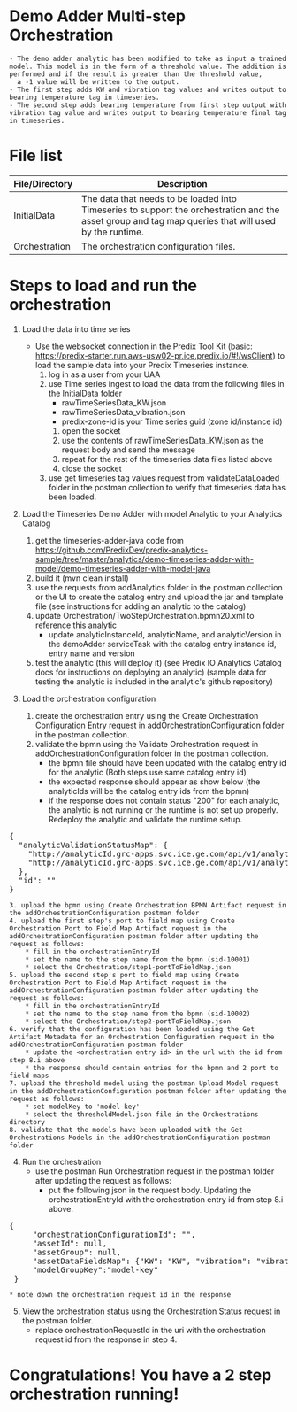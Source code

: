 # Demo Adder Multi-step Orchestration
    - The demo adder analytic has been modified to take as input a trained model. This model is in the form of a threshold value. The addition is performed and if the result is greater than the threshold value,
      a -1 value will be written to the output.
	- The first step adds KW and vibration tag values and writes output to bearing temperature tag in timeseries.
	- The second step adds bearing temperature from first step output with vibration tag value and writes output to bearing temperature final tag in timeseries.
	
# File list
| File/Directory | Description |
| -------------- | ----------- |
| InitialData | The data that needs to be loaded into Timeseries to support the orchestration and the asset group and tag map queries that will used by the runtime.|
| Orchestration | The orchestration configuration files. |

# Steps to load and run the orchestration

1. Load the data into time series
	- Use the websocket connection in the Predix Tool Kit (basic: https://predix-starter.run.aws-usw02-pr.ice.predix.io/#!/wsClient) to load the sample data into your Predix Timeseries instance.
		1. log in as a user from your UAA
		2. use Time series ingest to load the data from the following files in the InitialData folder
			- rawTimeSeriesData_KW.json
			- rawTimeSeriesData_vibration.json
			- predix-zone-id is your Time series guid (zone id/instance id)
			1. open the socket
			2. use the contents of rawTimeSeriesData_KW.json as the request body and send the message
			3. repeat for the rest of the timeseries data files listed above
			4.  close the socket
		3.  use get timeseries tag values request from validateDataLoaded folder in the postman collection to verify that timeseries data has been loaded.

2. Load the Timeseries Demo Adder with model Analytic to your Analytics Catalog
	1. get the timeseries-adder-java code from https://github.com/PredixDev/predix-analytics-sample/tree/master/analytics/demo-timeseries-adder-with-model/demo-timeseries-adder-with-model-java
	2. build it (mvn clean install)
	3. use the requests from addAnalytics folder in the postman collection or the UI to create the catalog entry and upload the jar and template file  (see instructions for adding an analytic to the catalog)
	4. update Orchestration/TwoStepOrchestration.bpmn20.xml to reference this analytic
	 	*  update  analyticInstanceId, analyticName, and analyticVersion in the demoAdder serviceTask with the catalog entry instance id, entry name and version
	5. test the analytic (this will deploy it) (see Predix IO Analytics Catalog docs for instructions on deploying an analytic) (sample data for testing the analytic is included in the analytic's github repository)

3. Load the orchestration configuration
	1. create the orchestration entry using the Create Orchestration Configuration Entry request in addOrchestrationConfiguration folder in the postman collection.
	2. validate the bpmn using the Validate Orchestration request in addOrchestrationConfiguration folder in the postman collection.
		* the bpmn file should have been updated with the catalog entry id for the analytic (Both steps use same catalog entry id)
		* the expected response should appear as show below (the analyticIds will be the catalog entry ids from the bpmn)
		* if the response does not contain status "200" for each analytic, the analytic is not running or the runtime is not set up properly.  Redeploy the analytic and validate the runtime setup. 
<pre>
{
  "analyticValidationStatusMap": {
    "http://analyticId.grc-apps.svc.ice.ge.com/api/v1/analytic/execution": "200",
    "http://analyticId.grc-apps.svc.ice.ge.com/api/v1/analytic/execution": "200"
  },
  "id": "<responseId>"
}
</pre>
	3. upload the bpmn using Create Orchestration BPMN Artifact request in the addOrchestrationConfiguration postman folder
	4. upload the first step's port to field map using Create Orchestration Port to Field Map Artifact request in the addOrchestrationConfiguration postman folder after updating the request as follows:
		* fill in the orchestrationEntryId
		* set the name to the step name from the bpmn (sid-10001)
		* select the Orchestration/step1-portToFieldMap.json
	5. upload the second step's port to field map using Create Orchestration Port to Field Map Artifact request in the addOrchestrationConfiguration postman folder after updating the request as follows:
		* fill in the orchestrationEntryId
		* set the name to the step name from the bpmn (sid-10002)
		* select the Orchestration/step2-portToFieldMap.json
	6. verify that the configuration has been loaded using the Get Artifact Metadata for an Orchestration Configuration request in the addOrchestrationConfiguration postman folder
		* update the <orchestration entry id> in the url with the id from step 8.i above
		* the response should contain entries for the bpmn and 2 port to field maps
	7. upload the threshold model using the postman Upload Model request in the addOrchestrationConfiguration postman folder after updating the request as follows:
		* set modelKey to 'model-key'
		* select the thresholdModel.json file in the Orchestrations directory
	8. validate that the models have been uploaded with the Get Orchestrations Models in the addOrchestrationConfiguration postman folder

4. Run the orchestration
	* use the postman Run Orchestration request in the postman folder after updating the request as follows:
		* put the following json in the request body.  Updating the orchestrationEntryId with the orchestration entry id from step 8.i above.
<pre>
{
     "orchestrationConfigurationId": "<orchestrationEntryId>",
     "assetId": null,
     "assetGroup": null,
     "assetDataFieldsMap": {"KW": "KW", "vibration": "vibration", "bearing_temperature" : "bearing_temperature", "bearing_temperature_final" : "bearing_temperature_final"},
     "modelGroupKey":"model-key"
 }
</pre> 
	* note down the orchestration request id in the response

5. View the orchestration status using the Orchestration Status request in the postman folder.
	* replace orchestrationRequestId in the uri with the orchestration request id from the response in step 4.

# Congratulations!  You have a 2 step orchestration running!
